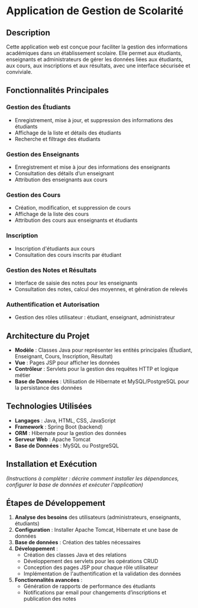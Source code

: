 # Application de Gestion de Scolarité

## Description
Cette application web est conçue pour faciliter la gestion des informations académiques dans un établissement scolaire. Elle permet aux étudiants, enseignants et administrateurs de gérer les données liées aux étudiants, aux cours, aux inscriptions et aux résultats, avec une interface sécurisée et conviviale.

## Fonctionnalités Principales

### Gestion des Étudiants
- Enregistrement, mise à jour, et suppression des informations des étudiants
- Affichage de la liste et détails des étudiants
- Recherche et filtrage des étudiants

### Gestion des Enseignants
- Enregistrement et mise à jour des informations des enseignants
- Consultation des détails d’un enseignant
- Attribution des enseignants aux cours

### Gestion des Cours
- Création, modification, et suppression de cours
- Affichage de la liste des cours
- Attribution des cours aux enseignants et étudiants

### Inscription
- Inscription d'étudiants aux cours
- Consultation des cours inscrits par étudiant

### Gestion des Notes et Résultats
- Interface de saisie des notes pour les enseignants
- Consultation des notes, calcul des moyennes, et génération de relevés

### Authentification et Autorisation
- Gestion des rôles utilisateur : étudiant, enseignant, administrateur

## Architecture du Projet
- **Modèle** : Classes Java pour représenter les entités principales (Étudiant, Enseignant, Cours, Inscription, Résultat)
- **Vue** : Pages JSP pour afficher les données
- **Contrôleur** : Servlets pour la gestion des requêtes HTTP et logique métier
- **Base de Données** : Utilisation de Hibernate et MySQL/PostgreSQL pour la persistance des données

## Technologies Utilisées
- **Langages** : Java, HTML, CSS, JavaScript
- **Framework** : Spring Boot (backend)
- **ORM** : Hibernate pour la gestion des données
- **Serveur Web** : Apache Tomcat
- **Base de Données** : MySQL ou PostgreSQL

## Installation et Exécution
*(Instructions à compléter : décrire comment installer les dépendances, configurer la base de données et exécuter l'application)*

## Étapes de Développement

1. **Analyse des besoins** des utilisateurs (administrateurs, enseignants, étudiants)
2. **Configuration** : Installer Apache Tomcat, Hibernate et une base de données
3. **Base de données** : Création des tables nécessaires
4. **Développement** :
   - Création des classes Java et des relations
   - Développement des servlets pour les opérations CRUD
   - Conception des pages JSP pour chaque rôle utilisateur
   - Implémentation de l'authentification et la validation des données
5. **Fonctionnalités avancées** :
   - Génération de rapports de performance des étudiants
   - Notifications par email pour changements d’inscriptions et publication des notes
